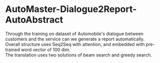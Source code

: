 # AutoMaster-Dialogue2Report-AutoAbstract

Through the training on dataset of Automobile's dialogue between customers and the service can we 
generate a report automatically.  
Overall structure uses Seq2Seq with attention, and embedded
with pre-trained word vector of 100 dim.   
The translation uses two solutions of beam search and greedy search.
 
  
